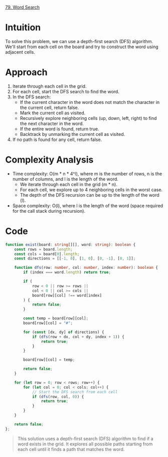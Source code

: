 [79. Word Search](https://leetcode.com/problems/word-search/)

# Intuition
To solve this problem, we can use a depth-first search (DFS) algorithm. We'll start from each cell on the board and try to construct the word using adjacent cells.

# Approach
1. Iterate through each cell in the grid.
2. For each cell, start the DFS search to find the word.
3. In the DFS search:
   - If the current character in the word does not match the character in the current cell, return false.
   - Mark the current cell as visited.
   - Recursively explore neighboring cells (up, down, left, right) to find the next character in the word.
   - If the entire word is found, return true.
   - Backtrack by unmarking the current cell as visited.
4. If no path is found for any cell, return false.

# Complexity Analysis
- Time complexity: O(m * n * 4^l), where m is the number of rows, n is the number of columns, and l is the length of the word.
  - We iterate through each cell in the grid (m * n).
  - For each cell, we explore up to 4 neighboring cells in the worst case.
  - The depth of the DFS recursion can be up to the length of the word (l).
- Space complexity: O(l), where l is the length of the word (space required for the call stack during recursion).

# Code

```typescript
function exist(board: string[][], word: string): boolean {
    const rows = board.length;
    const cols = board[0].length;
    const directions = [[-1, 0], [1, 0], [0, -1], [0, 1]];

    function dfs(row: number, col: number, index: number): boolean {
        if (index === word.length) return true;

        if (
            row < 0 || row >= rows ||
            col < 0 || col >= cols ||
            board[row][col] !== word[index]
        ) {
            return false;
        }

        const temp = board[row][col];
        board[row][col] = "#";

        for (const [dx, dy] of directions) {
            if (dfs(row + dx, col + dy, index + 1)) {
                return true;
            }
        }

        board[row][col] = temp;

        return false;
    }

    for (let row = 0; row < rows; row++) {
        for (let col = 0; col < cols; col++) {
            // Start the DFS search from each cell
            if (dfs(row, col, 0)) {
                return true;
            }
        }
    }

    return false;
};

```

> This solution uses a depth-first search (DFS) algorithm to find if a word exists in the grid. It explores all possible paths starting from each cell until it finds a path that matches the word.
